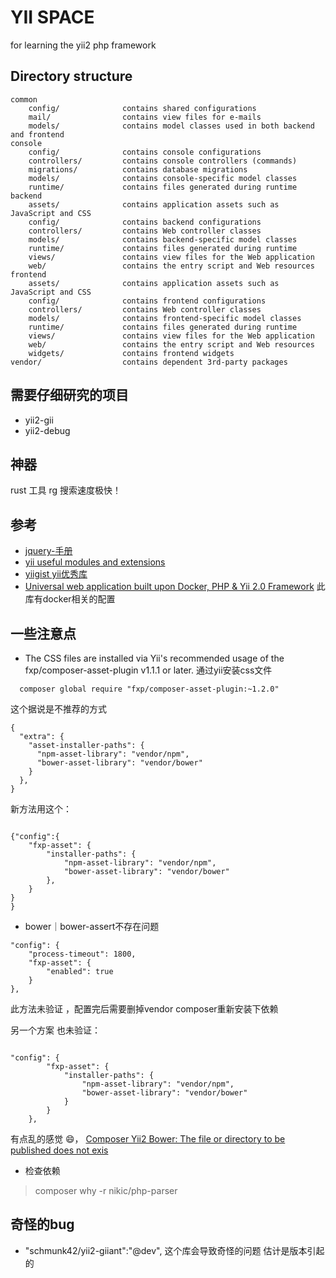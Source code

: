 # YII SPACE
 for learning the yii2 php framework
 
## Directory structure

```
common
    config/              contains shared configurations
    mail/                contains view files for e-mails
    models/              contains model classes used in both backend and frontend
console
    config/              contains console configurations
    controllers/         contains console controllers (commands)
    migrations/          contains database migrations
    models/              contains console-specific model classes
    runtime/             contains files generated during runtime
backend
    assets/              contains application assets such as JavaScript and CSS
    config/              contains backend configurations
    controllers/         contains Web controller classes
    models/              contains backend-specific model classes
    runtime/             contains files generated during runtime
    views/               contains view files for the Web application
    web/                 contains the entry script and Web resources
frontend
    assets/              contains application assets such as JavaScript and CSS
    config/              contains frontend configurations
    controllers/         contains Web controller classes
    models/              contains frontend-specific model classes
    runtime/             contains files generated during runtime
    views/               contains view files for the Web application
    web/                 contains the entry script and Web resources
    widgets/             contains frontend widgets
vendor/                  contains dependent 3rd-party packages
```

## 需要仔细研究的项目
* yii2-gii
* yii2-debug

## 神器

rust 工具 rg  搜索速度极快！


## 参考

-  [jquery-手册](https://www.runoob.com/manual/jquery/)
- [yii useful modules and extensions](https://github.com/dmstr)
- [yiigist yii优秀库](https://yiigist.com/packages#!#%3Ftag=extension)
- [Universal web application built upon Docker, PHP & Yii 2.0 Framework](https://github.com/dmstr/phd5-app)
    此库有docker相关的配置     

## 一些注意点
- The CSS files are installed via Yii's recommended usage of the fxp/composer-asset-plugin v1.1.1 or later.
    通过yii安装css文件
~~~shell
  composer global require "fxp/composer-asset-plugin:~1.2.0"  
  ~~~

这个据说是不推荐的方式
~~~json5
{
  "extra": {
    "asset-installer-paths": {
      "npm-asset-library": "vendor/npm",
      "bower-asset-library": "vendor/bower"
    }
  },
}

~~~
新方法用这个：
~~~json5

{"config":{
    "fxp-asset": {
        "installer-paths": {
            "npm-asset-library": "vendor/npm",
            "bower-asset-library": "vendor/bower"
        },
    }
}
}
~~~

- bower｜bower-assert不存在问题
~~~
"config": {
    "process-timeout": 1800,
    "fxp-asset": {
        "enabled": true
    }
},
~~~
此方法未验证 ，配置完后需要删掉vendor composer重新安装下依赖

另一个方案 也未验证：
~~~

"config": {
        "fxp-asset": {
            "installer-paths": {
                "npm-asset-library": "vendor/npm",
                "bower-asset-library": "vendor/bower"
            }
        }
    },
~~~
有点乱的感觉 😄，
[Composer Yii2 Bower: The file or directory to be published does not exis](https://stackoverflow.com/questions/53116822/composer-yii2-bower-the-file-or-directory-to-be-published-does-not-exist-c-my)

- 检查依赖 
>  composer why -r nikic/php-parser


## 奇怪的bug

- "schmunk42/yii2-giiant":"@dev",  这个库会导致奇怪的问题 估计是版本引起的